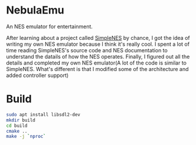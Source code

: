 # NebulaEmu
An NES emulator for entertainment.  

After learning about a project called [SimpleNES](https://github.com/amhndu/SimpleNES.git) by chance, I got the idea of writing my own NES emulator because I think it's really cool. I spent a lot of time reading SimpleNES's source code and NES documentation to understand the datails of how the NES operates. Finally, I figured out all the details and completed my own NES emulator(A lot of the code is similar to SimpleNES. What's different is that I modified some of the architecture and added controller support)

# Build
~~~sh
sudo apt install libsdl2-dev
mkdir build
cd build
cmake ..
make -j `nproc`
~~~
